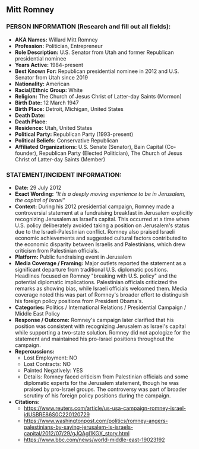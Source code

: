 ## Mitt Romney

### PERSON INFORMATION (Research and fill out all fields):
- **AKA Names:** Willard Mitt Romney
- **Profession:** Politician, Entrepreneur
- **Role Description:** U.S. Senator from Utah and former Republican presidential nominee
- **Years Active:** 1984-present
- **Best Known For:** Republican presidential nominee in 2012 and U.S. Senator from Utah since 2019
- **Nationality:** American
- **Racial/Ethnic Group:** White
- **Religion:** The Church of Jesus Christ of Latter-day Saints (Mormon)
- **Birth Date:** 12 March 1947
- **Birth Place:** Detroit, Michigan, United States
- **Death Date:** 
- **Death Place:** 
- **Residence:** Utah, United States
- **Political Party:** Republican Party (1993-present)
- **Political Beliefs:** Conservative Republican
- **Affiliated Organizations:** U.S. Senate (Senator), Bain Capital (Co-founder), Republican Party (Elected Politician), The Church of Jesus Christ of Latter-day Saints (Member)

### STATEMENT/INCIDENT INFORMATION:
- **Date:** 29 July 2012
- **Exact Wording:** *"It is a deeply moving experience to be in Jerusalem, the capital of Israel"*
- **Context:** During his 2012 presidential campaign, Romney made a controversial statement at a fundraising breakfast in Jerusalem explicitly recognizing Jerusalem as Israel's capital. This occurred at a time when U.S. policy deliberately avoided taking a position on Jerusalem's status due to the Israeli-Palestinian conflict. Romney also praised Israeli economic achievements and suggested cultural factors contributed to the economic disparity between Israelis and Palestinians, which drew criticism from Palestinian officials.
- **Platform:** Public fundraising event in Jerusalem
- **Media Coverage / Framing:** Major outlets reported the statement as a significant departure from traditional U.S. diplomatic positions. Headlines focused on Romney "breaking with U.S. policy" and the potential diplomatic implications. Palestinian officials criticized the remarks as showing bias, while Israeli officials welcomed them. Media coverage noted this was part of Romney's broader effort to distinguish his foreign policy positions from President Obama's.
- **Categories:** Politics / International Relations / Presidential Campaign / Middle East Policy
- **Response / Outcome:** Romney's campaign later clarified that his position was consistent with recognizing Jerusalem as Israel's capital while supporting a two-state solution. Romney did not apologize for the statement and maintained his pro-Israel positions throughout the campaign.
- **Repercussions:**
  - Lost Employment: NO
  - Lost Contracts: NO
  - Painted Negatively: YES
  - Details: Romney faced criticism from Palestinian officials and some diplomatic experts for the Jerusalem statement, though he was praised by pro-Israel groups. The controversy was part of broader scrutiny of his foreign policy positions during the campaign.
- **Citations:** 
  - https://www.reuters.com/article/us-usa-campaign-romney-israel-idUSBRE86S0C220120729
  - https://www.washingtonpost.com/politics/romney-angers-palestinians-by-saying-jerusalem-is-israels-capital/2012/07/29/gJQAgl1KGX_story.html
  - https://www.bbc.com/news/world-middle-east-19023192